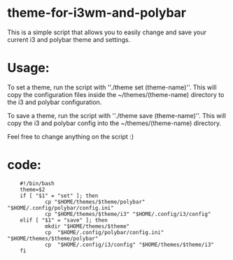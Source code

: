 # theme-for-i3wm-and-polybar
This is a simple script that allows you to easily change and save your current i3 and polybar theme and settings.
# Usage:
To set a theme, run the script with         ''./theme set (theme-name)''. This will copy the configuration files inside the ~/themes/(theme-name) directory to the i3 and polybar configuration.

To save a theme, run the script with         ''./theme save (theme-name)''. This will copy the i3 and polybar config into the ~/themes/(theme-name) directory.

Feel free to change anything on the script :)



# code:

        #!/bin/bash
        theme=$2
        if [ "$1" = "set" ]; then
                cp "$HOME/themes/$theme/polybar" "$HOME/.config/polybar/config.ini"
                cp "$HOME/themes/$theme/i3" "$HOME/.config/i3/config"
        elif [ "$1" = "save" ]; then
                mkdir "$HOME/themes/$theme" 
                cp  "$HOME/.config/polybar/config.ini" "$HOME/themes/$theme/polybar"
                cp  "$HOME/.config/i3/config" "$HOME/themes/$theme/i3"
        fi
